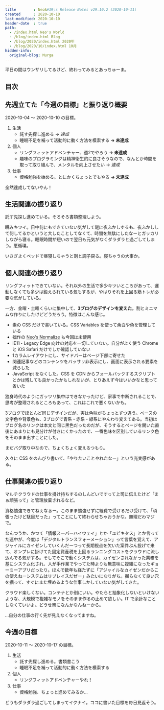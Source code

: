```yaml
---
title        : Neo&#39;s Release Notes v29.10.2 (2020-10-11)
created      : 2020-10-10
last-modified: 2020-10-10
header-date  : true
path:
  - /index.html Neo's World
  - /blog/index.html Blog
  - /blog/2020/index.html 2020年
  - /blog/2020/10/index.html 10月
hidden-info:
  original-blog: Murga
---
```


平日の間はウンザリしてるけど、終わってみるとあっちゅーま。

## 目次

## 先週立てた「今週の目標」と振り返り概要

2020-10-04 ～ 2020-10-10 の目標。

1. 生活
    - 託す先探し進める *→ 達成*
    - 睡眠不足を補って活動的に動く方法を模索する **→ 未達成**
2. 個人
    - リングフィットアドベンチャー、週2でやろう **→ 未達成**
    - 趣味のプログラミングは精神衛生的に良さそうなので、なんとか時間を取って取り組んで、メンタルを向上させたい *→ 達成*
3. 仕事
    - 資格勉強を始める。とにかくちょっとでもやる **→ 未達成**

全然達成してないやん！

## 生活関連の振り返り

託す先探し進めている。そろそろ書類整理しよう。

眠みキツイ。日中何にもできていない気がして謎に夜ふかしするも、夜ふかしして何してるかというと大したことしてなくて、時間を無駄にしたなーとガッカリしながら寝る。睡眠時間が短いので翌日も元気がなくダラダラと過ごしてしまう。悪循環。

いさぎよくベッドで昼寝しちゃうと割と調子戻る。寝ちゃうの大事か。

## 個人関連の振り返り

リングフィットできていない。それ以外の生活で多少キツいところがあって、運動しなくても多少は鍛えられている気もするが、やはりそれを上回る筋トレが必要な気がしている。

一方、金曜・土曜くらいに集中して、**3ブログのデザインを変えた**。割とミニマムな作りにしたけどどうだろう。特徴はこんな感じ。

- 素の CSS だけで書いている。CSS Variables を使って余白や色を管理している
- 拙作の [Neo's Normalize](https://neos21.github.io/neos-normalize/) も今回は未使用
- IE11・Legacy Edge 向けの対応を一切していない。自分がよく使う Chrome と iOS Safari だけでしか確認していない
- 1カラムレイアウトにし、サイドバーはページ下部に寄せた
- 関連記事などのコンテンツをバッサリ非表示にし、画面に表示される要素を減らした
- JavaScript をなくした。CSS を CDN からフォールバックするスクリプトとかは残しても良かったかもしれないが、とりあえず今はいいかなと思って省いた

独身時代のようにガッツリ集中はできなかったけど、家事で中断されることで、思考が整理されるところもあって、これはこれで悪くないかも。

3ブログでほとんど同じデザインだが、実は色味がちょっとずつ違う。ベースの文字色や背景色も、3ブログで青系・赤系・緑系にやんわり変えてある。当初はブログ名のリンクは本文と同じ黒色だったのだが、そうするとページを開いた直後にあまりにも見分けが付きにくかったので、一番色味を区別しているリンク色をそのまま出すことにした。

まだバグ取り中なので、ちょくちょく変えるつもり。

久々に CSS をのんびり書いて、「やりたいことやれたなー」という充実感がある。

## 仕事関連の振り返り

マルチクラウドの仕事を掛け持ちするのしんどいですって上司に伝えたけど「まぁ頑張って」と管理放棄されるなど。

資格勉強できてねぇなぁー。このまま勉強せずに経費で受けるだけ受けて、「頑張ったけど駄目だった」ってことにして終わらせちゃおうかな。無理だわマジで。

なんつうか、かつて「情報スーパーハイウェイ」とか「ユビキタス」とか言ってた連中が、今度は「デジタルトランスフォーメーション」って言葉を覚えて、アジャイルにカイゼンしていくんだーつって長期視点を欠いた案件ぶん投げて来て、オンプレに掛けてた固定資産税を上回るランニングコストをクラウドに流し込んでる気がする。そしてそこで動くシステムは、カイゼンされなかった業務を基にシステム化され、人が手作業でやってた時よりも無意味に複雑になったギョーミーアプリだったり。ほんで数年も経たずに「アジャイルなカイゼンだからこの使えねーシステムはリプレイスだぜー」みたいになりがち。掘らなくて良い穴を掘って、すぐにまた埋めるような仕事しかしていない気がしてきた。

クラウド楽しくない。コンテナとか別にいい。やたらと抽象化しないといけないような、大規模で複雑なモノをそのまま作るの止めて欲しい。IT で余計なことしなくていいよ。どうせ楽になんかなんねーから。

…自分の仕事の行く先が見えなくなってますね。

## 今週の目標

2020-10-11 〜 2020-10-17 の目標。

1. 生活
    - 託す先探し進める。書類書こう
    - 睡眠不足を補って活動的に動く方法を模索する
2. 個人
    - リングフィットアドベンチャーやれ！
3. 仕事
    - 資格勉強、ちょっと進めてみるか…

どうもダラダラ過ごしてしまってイクナイ。ココに書いた目標を毎日見返そう。
